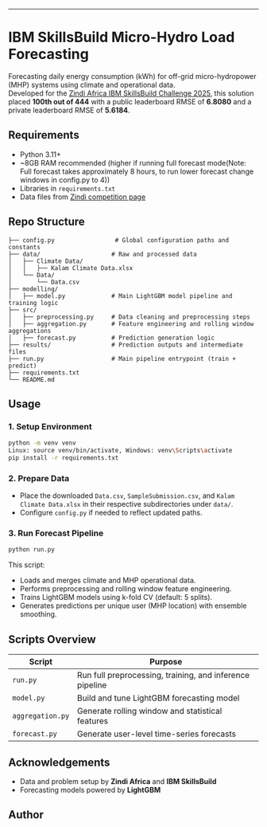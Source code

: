 ---

# IBM SkillsBuild Micro-Hydro Load Forecasting

Forecasting daily energy consumption (kWh) for off-grid micro-hydropower (MHP) systems using climate and operational data.  
Developed for the [Zindi Africa IBM SkillsBuild Challenge 2025](https://zindi.africa/competitions/ibm-skillsbuild-hydropower-climate-optimisation-challenge), this solution placed **100th out of 444** with a public leaderboard RMSE of **6.8080** and a private leaderboard RMSE of **5.6184**.

## Requirements

- Python 3.11+
- ~8GB RAM recommended (higher if running full forecast mode(Note: Full forecast takes approximately 8 hours, to run lower forecast change windows in config.py to 4))
- Libraries in `requirements.txt`  
- Data files from [Zindi competition page](https://zindi.africa/competitions/ibm-skillsbuild-hydropower-climate-optimisation-challenge/data)

## Repo Structure

```
├── config.py                 # Global configuration paths and constants
├── data/                    # Raw and processed data
│   ├── Climate Data/
│   │   ├── Kalam Climate Data.xlsx
│   └── Data/
│       └── Data.csv
├── modelling/
│   ├── model.py             # Main LightGBM model pipeline and training logic
├── src/
│   ├── preprocessing.py     # Data cleaning and preprocessing steps
│   ├── aggregation.py       # Feature engineering and rolling window aggregations
│   ├── forecast.py          # Prediction generation logic
├── results/                 # Prediction outputs and intermediate files
├── run.py                   # Main pipeline entrypoint (train + predict)
├── requirements.txt
└── README.md
```

## Usage

### 1. Setup Environment
```bash
python -m venv venv
Linux: source venv/bin/activate, Windows: venv\Scripts\activate
pip install -r requirements.txt
```

### 2. Prepare Data
- Place the downloaded `Data.csv`, `SampleSubmission.csv`, and `Kalam Climate Data.xlsx` in their respective subdirectories under `data/`.
- Configure `config.py` if needed to reflect updated paths.

### 3. Run Forecast Pipeline
```bash
python run.py
```

This script:
- Loads and merges climate and MHP operational data.
- Performs preprocessing and rolling window feature engineering.
- Trains LightGBM models using k-fold CV (default: 5 splits).
- Generates predictions per unique user (MHP location) with ensemble smoothing.

## Scripts Overview

| Script        | Purpose                                                  |
|---------------|----------------------------------------------------------|
| `run.py`      | Run full preprocessing, training, and inference pipeline |
| `model.py`    | Build and tune LightGBM forecasting model                |
| `aggregation.py` | Generate rolling window and statistical features     |
| `forecast.py` | Generate user-level time-series forecasts                |

## Acknowledgements

- Data and problem setup by **Zindi Africa** and **IBM SkillsBuild**
- Forecasting models powered by **LightGBM**

## Author
